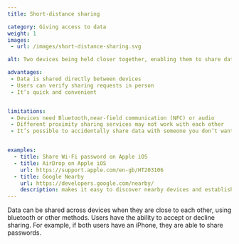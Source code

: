 ```yaml
---
title: Short-distance sharing

category: Giving access to data
weight: 1
images:
 - url: /images/short-distance-sharing.svg

alt: Two devices being held closer together, enabling them to share data over WiFi.

advantages:
 - Data is shared directly between devices
 - Users can verify sharing requests in person
 - It’s quick and convenient


limitations:
 - Devices need Bluetooth,near-field communication (NFC) or audio
 - Different proximity sharing services may not work with each other
 - It’s possible to accidentally share data with someone you don’t want to


examples:
  - title: Share Wi-Fi password on Apple iOS
  - title: AirDrop on Apple iOS
    url: https://support.apple.com/en-gb/HT203106
  - title: Google Nearby
    url: https://developers.google.com/nearby/
    description: makes it easy to discover nearby devices and establish communication with them
---
```


Data can be shared across devices when they are close to each other, using bluetooth or other methods. Users have the ability to accept or decline sharing. For example, if both users have an iPhone, they are able to share passwords.
